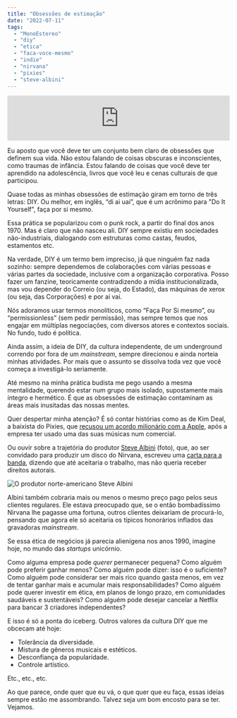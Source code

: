 ```yaml
---
title: "Obsessões de estimação"
date: "2022-07-11"
tags: 
  - "MonoEstereo"
  - "diy"
  - "etica"
  - "faca-voce-mesmo"
  - "indie"
  - "nirvana"
  - "pixies"
  - "steve-albini"
---
```


<iframe src="https://anchor.fm/MonoEstéreo/embed/episodes/Obsesses-de-estimao-e1l3aur" height="102px" width="100%" frameborder="0" scrolling="no"></iframe>

Eu aposto que você deve ter um conjunto bem claro de obsessões que definem sua vida. Não estou falando de coisas obscuras e inconscientes, como traumas de infância. Estou falando de coisas que você deve ter aprendido na adolescência, livros que você leu e cenas culturais de que participou.

Quase todas as minhas obsessões de estimação giram em torno de três letras: DIY. Ou melhor, em inglês, “di ai uai”, que é um acrônimo para "Do It Yourself", faça por si mesmo.

Essa prática se popularizou com o punk rock, a partir do final dos anos 1970. Mas é claro que não nasceu ali. DIY sempre existiu em sociedades não-industriais, dialogando com estruturas como castas, feudos, estamentos etc.

Na verdade, DIY é um termo bem impreciso, já que ninguém faz nada sozinho: sempre dependemos de colaborações com várias pessoas e várias partes da sociedade, inclusive com a organização corporativa. Posso fazer um fanzine, teoricamente contradizendo a mídia institucionalizada, mas vou depender do Correio (ou seja, do Estado), das máquinas de xerox (ou seja, das Corporações) e por aí vai.

Nós adoramos usar termos monolíticos, como “Faça Por Si mesmo”, ou “permissionless” (sem pedir permissão), mas sempre temos que nos engajar em múltiplas negociações, com diversos atores e contextos sociais. No fundo, tudo é política.

Ainda assim, a ideia de DIY, da cultura independente, de um underground correndo por fora de um _mainstream_, sempre direcionou e ainda norteia minhas atividades. Por mais que o assunto se dissolva toda vez que você começa a investigá-lo seriamente.

Até mesmo na minha prática budista me pego usando a mesma mentalidade, querendo estar num grupo mais isolado, supostamente mais íntegro e hermético. É que as obsessões de estimação contaminam as áreas mais inusitadas das nossas mentes.

Quer despertar minha atenção? É só contar histórias como as de Kim Deal, a baixista do Pixies, que [recusou um acordo milionário com a Apple](https://whiplash.net/materias/news_718/342534-pixies.html), após a empresa ter usado uma das suas músicas num comercial.

Ou ouvir sobre a trajetória do produtor [Steve Albini](https://en.wikipedia.org/wiki/Steve_Albini) (foto), que, ao ser convidado para produzir um disco do Nirvana, escreveu uma [carta para a banda](https://faroutmagazine.co.uk/steve-albini-letter-to-nirvana/), dizendo que até aceitaria o trabalho, mas não queria receber direitos autorais.

![O produtor norte-americano Steve Albini](https://eduf.me/wp-content/uploads/2022/07/steve-albini.webp)

Albini também cobraria mais ou menos o mesmo preço pago pelos seus clientes regulares. Ele estava preocupado que, se o então bombadíssimo Nirvana lhe pagasse uma fortuna, outros clientes deixariam de procurá-lo, pensando que agora ele só aceitaria os típicos honorários inflados das gravadoras _mainstream_.

Se essa ética de negócios já parecia alienígena nos anos 1990, imagine hoje, no mundo das _startups_ unicórnio.

Como alguma empresa pode _querer_ permanecer pequena? Como alguém pode preferir ganhar menos? Como alguém pode dizer: isso é o suficiente? Como alguém pode considerar ser mais rico quando gasta menos, em vez de tentar ganhar mais e acumular mais responsabilidades? Como alguém pode querer investir em ética, em planos de longo prazo, em comunidades saudáveis e sustentáveis? Como alguém pode desejar cancelar a Netflix para bancar 3 criadores independentes?

E isso é só a ponta do iceberg. Outros valores da cultura DIY que me obcecam até hoje:

- Tolerância da diversidade.
- Mistura de gêneros musicais e estéticos.
- Desconfiança da popularidade.
- Controle artístico.

Etc., etc., etc.

Ao que parece, onde quer que eu vá, o que quer que eu faça, essas ideias sempre estão me assombrando. Talvez seja um bom encosto para se ter. Vejamos.
